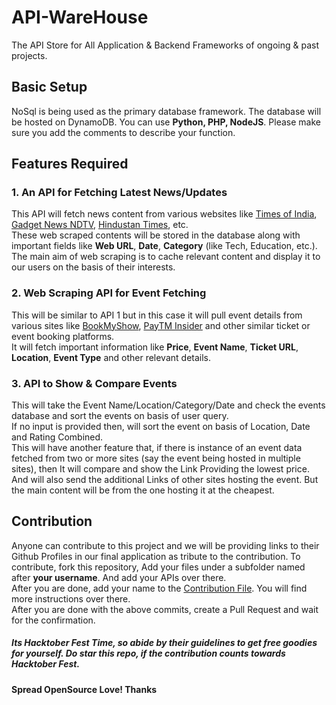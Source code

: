 # API-WareHouse
The API Store for All Application &amp; Backend Frameworks of ongoing &amp; past projects.

## Basic Setup
NoSql is being used as the primary database framework. The database will be hosted on DynamoDB.
You can use **Python, PHP, NodeJS**. Please make sure you add the comments to describe your function.

## Features Required
### 1. An API for Fetching Latest News/Updates
This API will fetch news content from various websites like [Times of India](https://timesofindia.indiatimes.com/), [Gadget News NDTV](https://gadgets.ndtv.com/news), [Hindustan Times](https://www.hindustantimes.com), etc.  
These web scraped contents will be stored in the database along with important fields like **Web URL**, **Date**, **Category** (like Tech, Education, etc.).  
The main aim of web scraping is to cache relevant content and display it to our users on the basis of their interests.  

### 2. Web Scraping API for Event Fetching
This will be similar to API 1 but in this case it will pull event details from various sites like [BookMyShow](#), [PayTM Insider](#) and other similar ticket or event booking platforms.  
It will fetch important information like **Price**, **Event Name**, **Ticket URL**, **Location**, **Event Type** and other relevant details.   

### 3. API to Show & Compare Events
This will take the Event Name/Location/Category/Date and check the events database and sort the events on basis of user query.  
If no input is provided then, will sort the event on basis of Location, Date and Rating Combined.  
This will have another feature that, if there is instance of an event data fetched from two or more sites (say the event being hosted in multiple sites), then It will compare and show the Link Providing the lowest price. And will also send the additional Links of other sites hosting the event. But the main content will be from the one hosting it at the cheapest.

## Contribution 
Anyone can contribute to this project and we will be providing links to their Github Profiles in our final application as tribute to the contribution.
To contribute, fork this repository, Add your files under a subfolder named after **your username**. And add your APIs over there.  
After you are done, add your name to the [Contribution File](CONTRIBUTION.md). You will find more instructions over there.  
After you are done with the above commits, create a Pull Request and wait for the confirmation.

##### Its Hacktober Fest Time, so abide by their guidelines to get free goodies for yourself. Do star this repo, if the contribution counts towards Hacktober Fest. 

#### Spread OpenSource Love! Thanks

